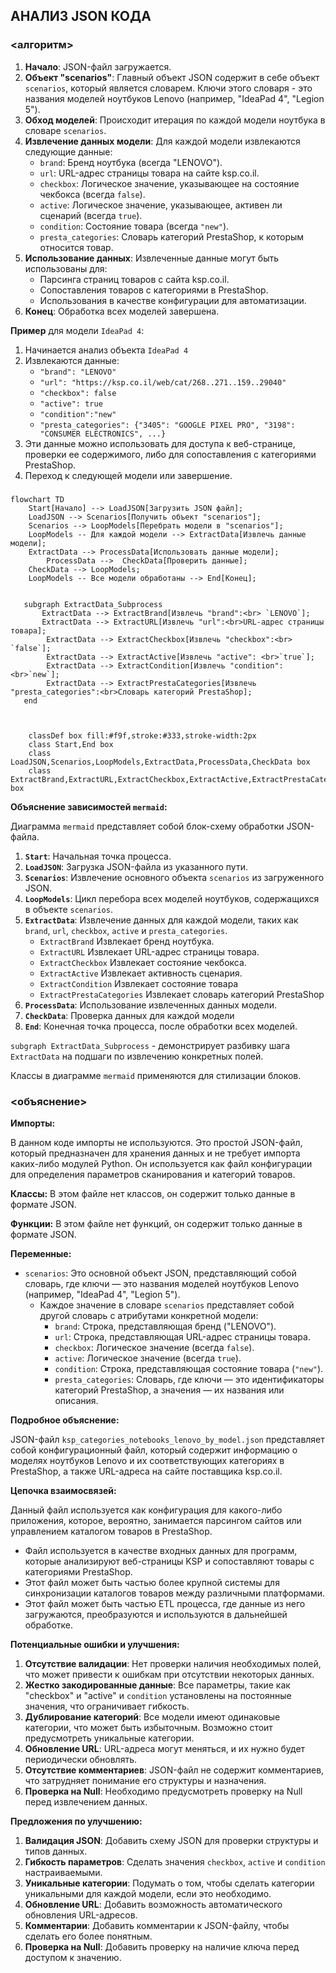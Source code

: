 ## АНАЛИЗ JSON КОДА

### <алгоритм>

1.  **Начало**: JSON-файл загружается.
2.  **Объект "scenarios"**: Главный объект JSON содержит в себе объект `scenarios`, который является словарем. Ключи этого словаря - это названия моделей ноутбуков Lenovo (например, "IdeaPad 4", "Legion 5").
3.  **Обход моделей**: Происходит итерация по каждой модели ноутбука в словаре `scenarios`.
4.  **Извлечение данных модели**: Для каждой модели извлекаются следующие данные:
    *   `brand`: Бренд ноутбука (всегда "LENOVO").
    *   `url`: URL-адрес страницы товара на сайте ksp.co.il.
    *   `checkbox`: Логическое значение, указывающее на состояние чекбокса (всегда `false`).
    *   `active`: Логическое значение, указывающее, активен ли сценарий (всегда `true`).
    *    `condition`: Состояние товара (всегда `"new"`).
    *    `presta_categories`: Словарь категорий PrestaShop, к которым относится товар.
5.  **Использование данных**: Извлеченные данные могут быть использованы для:
    *   Парсинга страниц товаров с сайта ksp.co.il.
    *   Сопоставления товаров с категориями в PrestaShop.
    *   Использования в качестве конфигурации для автоматизации.
6.  **Конец**: Обработка всех моделей завершена.

**Пример** для модели `IdeaPad 4`:
   1.  Начинается анализ объекта `IdeaPad 4`
   2. Извлекаются данные:
      * `"brand": "LENOVO"`
      * `"url": "https://ksp.co.il/web/cat/268..271..159..29040"`
      * `"checkbox": false`
      * `"active": true`
      * `"condition":"new"`
      * `"presta_categories": {"3405": "GOOGLE PIXEL PRO", "3198": "CONSUMER ELECTRONICS", ...}`
   3.  Эти данные можно использовать для доступа к веб-странице, проверки ее содержимого, либо для сопоставления с категориями PrestaShop.
   4.  Переход к следующей модели или завершение.

### <mermaid>

```mermaid
flowchart TD
    Start[Начало] --> LoadJSON[Загрузить JSON файл];
    LoadJSON --> Scenarios[Получить объект "scenarios"];
    Scenarios --> LoopModels[Перебрать модели в "scenarios"];
    LoopModels -- Для каждой модели --> ExtractData[Извлечь данные модели];
    ExtractData --> ProcessData[Использовать данные модели];
        ProcessData -->  CheckData[Проверить данные];
    CheckData --> LoopModels;
    LoopModels -- Все модели обработаны --> End[Конец];

    
   subgraph ExtractData_Subprocess
       ExtractData --> ExtractBrand[Извлечь "brand":<br> `LENOVO`];
       ExtractData --> ExtractURL[Извлечь "url":<br>URL-адрес страницы товара];
        ExtractData --> ExtractCheckbox[Извлечь "checkbox":<br> `false`];
        ExtractData --> ExtractActive[Извлечь "active": <br>`true`];
        ExtractData --> ExtractCondition[Извлечь "condition": <br>`new`];
        ExtractData --> ExtractPrestaCategories[Извлечь "presta_categories":<br>Словарь категорий PrestaShop];
   end
  

    
    classDef box fill:#f9f,stroke:#333,stroke-width:2px
    class Start,End box
    class LoadJSON,Scenarios,LoopModels,ExtractData,ProcessData,CheckData box
    class ExtractBrand,ExtractURL,ExtractCheckbox,ExtractActive,ExtractPrestaCategories box
```

**Объяснение зависимостей `mermaid`:**

Диаграмма `mermaid` представляет собой блок-схему обработки JSON-файла.

1.  **`Start`**: Начальная точка процесса.
2.  **`LoadJSON`**: Загрузка JSON-файла из указанного пути.
3.  **`Scenarios`**: Извлечение основного объекта `scenarios` из загруженного JSON.
4.  **`LoopModels`**: Цикл перебора всех моделей ноутбуков, содержащихся в объекте `scenarios`.
5.  **`ExtractData`**: Извлечение данных для каждой модели, таких как `brand`, `url`, `checkbox`, `active`  и `presta_categories`.
    *   `ExtractBrand` Извлекает бренд ноутбука.
    *   `ExtractURL` Извлекает URL-адрес страницы товара.
    *   `ExtractCheckbox` Извлекает состояние чекбокса.
    *   `ExtractActive` Извлекает активность сценария.
    *    `ExtractCondition` Извлекает состояние товара
    *    `ExtractPrestaCategories` Извлекает словарь категорий PrestaShop
6.  **`ProcessData`**: Использование извлеченных данных модели.
7. **`CheckData`**: Проверка данных для каждой модели
8.  **`End`**: Конечная точка процесса, после обработки всех моделей.

`subgraph ExtractData_Subprocess` -  демонстрирует разбивку шага `ExtractData` на подшаги по извлечению конкретных полей.

Классы в диаграмме `mermaid` применяются для стилизации блоков.

### <объяснение>

**Импорты:**

В данном коде импорты не используются. Это простой JSON-файл, который предназначен для хранения данных и не требует импорта каких-либо модулей Python. Он используется как файл конфигурации для определения параметров сканирования и категорий товаров.

**Классы:**
В этом файле нет классов, он содержит только данные в формате JSON.

**Функции:**
В этом файле нет функций, он содержит только данные в формате JSON.

**Переменные:**

*   `scenarios`: Это основной объект JSON, представляющий собой словарь, где ключи — это названия моделей ноутбуков Lenovo (например, "IdeaPad 4", "Legion 5").
    *   Каждое значение в словаре `scenarios` представляет собой другой словарь с атрибутами конкретной модели:
        *   `brand`: Строка, представляющая бренд ("LENOVO").
        *   `url`: Строка, представляющая URL-адрес страницы товара.
        *   `checkbox`: Логическое значение (всегда `false`).
        *   `active`: Логическое значение (всегда `true`).
        *    `condition`: Строка, представляющая состояние товара (`"new"`).
        *   `presta_categories`: Словарь, где ключи — это идентификаторы категорий PrestaShop, а значения — их названия или описания.

**Подробное объяснение:**

JSON-файл `ksp_categories_notebooks_lenovo_by_model.json` представляет собой конфигурационный файл, который содержит информацию о моделях ноутбуков Lenovo и их соответствующих категориях в PrestaShop, а также URL-адреса на сайте поставщика ksp.co.il.

**Цепочка взаимосвязей:**

Данный файл используется как конфигурация для какого-либо приложения, которое, вероятно, занимается парсингом сайтов или управлением каталогом товаров в PrestaShop.
*   Файл используется в качестве входных данных для программ, которые анализируют веб-страницы KSP и сопоставляют товары с категориями PrestaShop.
*   Этот файл может быть частью более крупной системы для синхронизации каталогов товаров между различными платформами.
*   Этот файл может быть частью ETL процесса, где данные из него загружаются, преобразуются и используются в дальнейшей обработке.

**Потенциальные ошибки и улучшения:**

1.  **Отсутствие валидации**: Нет проверки наличия необходимых полей, что может привести к ошибкам при отсутствии некоторых данных.
2.  **Жестко закодированные данные**: Все параметры, такие как "checkbox" и "active"  и `condition` установлены на постоянные значения, что ограничивает гибкость.
3.  **Дублирование категорий**: Все модели имеют одинаковые категории, что может быть избыточным. Возможно стоит предусмотреть уникальные категории.
4.  **Обновление URL**: URL-адреса могут меняться, и их нужно будет периодически обновлять.
5.  **Отсутствие комментариев**: JSON-файл не содержит комментариев, что затрудняет понимание его структуры и назначения.
6.  **Проверка на Null**: Необходимо предусмотреть проверку на Null перед извлечением данных.

**Предложения по улучшению:**

1.  **Валидация JSON**: Добавить схему JSON для проверки структуры и типов данных.
2.  **Гибкость параметров**: Сделать значения `checkbox`, `active` и `condition` настраиваемыми.
3.  **Уникальные категории**: Подумать о том, чтобы сделать категории уникальными для каждой модели, если это необходимо.
4.  **Обновление URL**: Добавить возможность автоматического обновления URL-адресов.
5.  **Комментарии**: Добавить комментарии к JSON-файлу, чтобы сделать его более понятным.
6.  **Проверка на Null**:  Добавить проверку на наличие ключа перед доступом к значению.